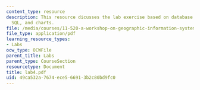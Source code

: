 ```yaml
---
content_type: resource
description: This resource dicusses the lab exercise based on database aggregation,
  SQL, and charts.
file: /media/courses/11-520-a-workshop-on-geographic-information-systems-fall-2005/49ca532a7674ece566913b2c80bd9fc0_lab4.pdf
file_type: application/pdf
learning_resource_types:
- Labs
ocw_type: OCWFile
parent_title: Labs
parent_type: CourseSection
resourcetype: Document
title: lab4.pdf
uid: 49ca532a-7674-ece5-6691-3b2c80bd9fc0
---
```

